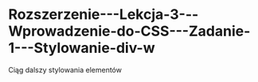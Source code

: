 # Rozszerzenie---Lekcja-3---Wprowadzenie-do-CSS---Zadanie-1---Stylowanie-div-w
Ciąg dalszy stylowania elementów
